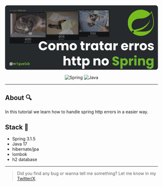 <p align="center">
  <a href="https://m1guelsb.com/blog/como-tratar-erros-no-spring-boot">
    <img alt="Article cover" src="./public/handling-spring-exceptions.png"/>
  </a>
</p>

<p align="center">
  <img alt="Spring" src="https://img.shields.io/badge/spring-%236DB33F.svg?style=for-the-badge&logo=spring&logoColor=white"/>
  
  <img alt="Java" src="https://img.shields.io/badge/java-orange.svg?style=for-the-badge&logo=openjdk&logoColor=white"/>
</p>

---

## About 🔍
In this tutorial we learn how to handle spring http errors in a easier way.

## Stack 🔧
  - Spring 3.1.5
  - Java 17
  - hibernate/jpa
  - lombok
  - h2 database

---

>Did you find any bug or wanna tell me something?
Let me know in my [Twitter/X](https://x.com/m1guelsb).




